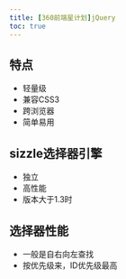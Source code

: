 ```yaml
---
title: [360前端星计划]jQuery
toc: true
---
```


## 特点

- 轻量级
- 兼容CSS3
- 跨浏览器
- 简单易用

## sizzle选择器引擎

- 独立
- 高性能
- 版本大于1.3时

## 选择器性能

- 一般是自右向左查找
- 按优先级来，ID优先级最高